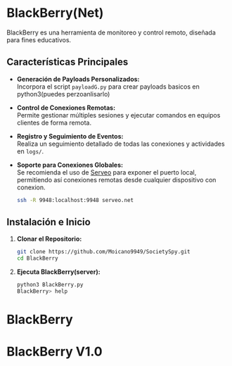 # BlackBerry(Net)

BlackBerry es una herramienta de monitoreo y control remoto, diseñada para fines educativos.

## Características Principales

- **Generación de Payloads Personalizados:**  
  Incorpora el script `payloadG.py` para crear payloads basicos en python3(puedes perzoanlisarlo)

- **Control de Conexiones Remotas:**  
  Permite gestionar múltiples sesiones y ejecutar comandos en equipos clientes de forma remota.

- **Registro y Seguimiento de Eventos:**  
  Realiza un seguimiento detallado de todas las conexiones y actividades en `logs/`.

- **Soporte para Conexiones Globales:**  
  Se recomienda el uso de [Serveo](https://serveo.net/) para exponer el puerto local, permitiendo así conexiones remotas desde cualquier dispositivo con conexion.
   ```bash
  ssh -R 9948:localhost:9948 serveo.net

## Instalación e Inicio

1. **Clonar el Repositorio:**

   ```bash
   git clone https://github.com/Moicano9949/SocietySpy.git
   cd BlackBerry

2. **Ejecuta BlackBerry(server):**
    ```bash
    python3 BlackBerry.py
    BlackBerry> help
# BlackBerry
# BlackBerry V1.0
